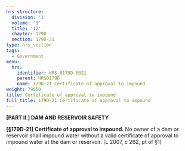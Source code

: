 ```yaml
---
hrs_structure:
  division: '1'
  volume: '3'
  title: '12'
  chapter: 179D
  section: 179D-21
type: hrs_section
tags:
  - Government
menu:
  hrs:
    identifier: HRS_0179D-0021
    parent: HRS0179D
    name: 179D-21 Certificate of approval to impound
weight: 79050
title: Certificate of approval to impound
full_title: 179D-21 Certificate of approval to impound
---
```

**[PART II.] DAM AND RESERVOIR SAFETY**

**[§179D-21] Certificate of approval to impound.** No owner of a dam or reservoir shall impound water without a valid certificate of approval to impound water at the dam or reservoir. [L 2007, c 262, pt of §1]